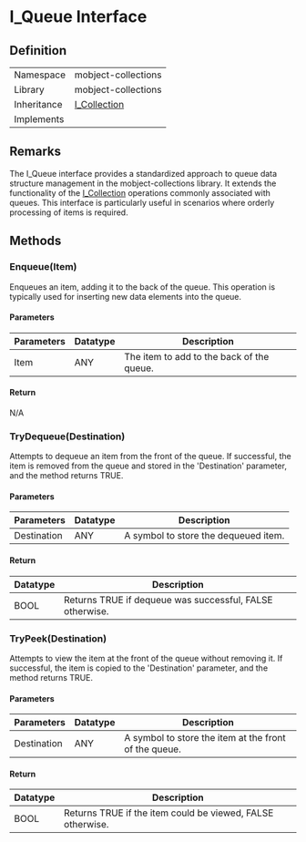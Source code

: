 # I_Queue Interface

## Definition

|             |                                                       |
| ----------- | ----------------------------------------------------- |
| Namespace   | mobject-collections                                   |
| Library     | mobject-collections                                   |
| Inheritance | [I_Collection](./mobject-collections/I_Collection.md) |
| Implements  |                                                       |

## Remarks

The I_Queue interface provides a standardized approach to queue data structure management in the mobject-collections library. It extends the functionality of the [I_Collection](./mobject-collections/I_Collection.md) operations commonly associated with queues. This interface is particularly useful in scenarios where orderly processing of items is required.

## Methods

### Enqueue(Item)

Enqueues an item, adding it to the back of the queue. This operation is typically used for inserting new data elements into the queue.

#### Parameters

| Parameters | Datatype | Description                               |
| ---------- | -------- | ----------------------------------------- |
| Item       | ANY      | The item to add to the back of the queue. |

#### Return

N/A

### TryDequeue(Destination)

Attempts to dequeue an item from the front of the queue. If successful, the item is removed from the queue and stored in the 'Destination' parameter, and the method returns TRUE.

#### Parameters

| Parameters  | Datatype | Description                          |
| ----------- | -------- | ------------------------------------ |
| Destination | ANY      | A symbol to store the dequeued item. |

#### Return

| Datatype | Description                                              |
| -------- | -------------------------------------------------------- |
| BOOL     | Returns TRUE if dequeue was successful, FALSE otherwise. |

### TryPeek(Destination)

Attempts to view the item at the front of the queue without removing it. If successful, the item is copied to the 'Destination' parameter, and the method returns TRUE.

#### Parameters

| Parameters  | Datatype | Description                                           |
| ----------- | -------- | ----------------------------------------------------- |
| Destination | ANY      | A symbol to store the item at the front of the queue. |

#### Return

| Datatype | Description                                                |
| -------- | ---------------------------------------------------------- |
| BOOL     | Returns TRUE if the item could be viewed, FALSE otherwise. |
